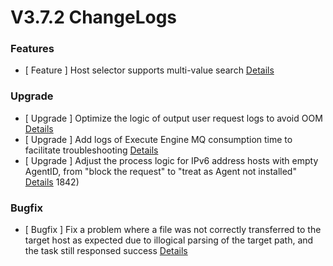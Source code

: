 # V3.7.2 ChangeLogs




### Features
- [ Feature ] Host selector supports multi-value search [Details](http://github.com/Tencent/bk-job/issues/1692)


### Upgrade
- [ Upgrade ] Optimize the logic of output user request logs to avoid OOM [Details](http://github.com/Tencent/bk-job/issues/1084)
- [ Upgrade ] Add logs of Execute Engine MQ consumption time to facilitate troubleshooting [Details](http://github.com/Tencent/bk-job/issues/1863)
- [ Upgrade ] Adjust the process logic for IPv6 address hosts with empty AgentID, from "block the request" to "treat as Agent not installed" [Details](http://github.com/Tencent/bk-job/issues/) 1842)


### Bugfix
- [ Bugfix ] Fix a problem where a file was not correctly transferred to the target host as expected due to illogical parsing of the target path, and the task still responsed success [Details](http://github.com/Tencent/bk-job/issues/1867)